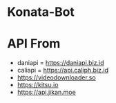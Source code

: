 ﻿# Konata-Bot

# API From
- daniapi = https://daniapi.biz.id
- caliapi = https://api.caliph.biz.id
- https://videodownloader.so
- https://kitsu.io
- https://api.jikan.moe 
